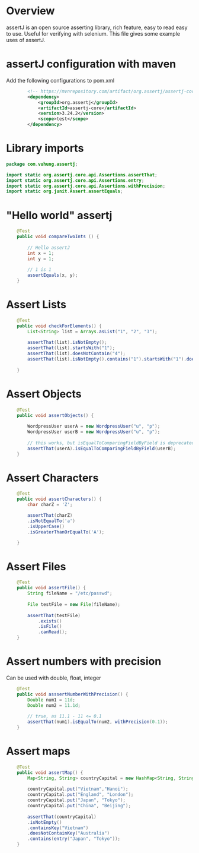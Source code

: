 # Overview 
assertJ is an open source asserting library, rich feature, easy to read easy to use.
Useful for verifying with selenium. 
This file gives some example uses of assertJ. 

# assertJ configuration with maven 

Add the following configurations to pom.xml 



```xml 
		<!-- https://mvnrepository.com/artifact/org.assertj/assertj-core -->
		<dependency>
		    <groupId>org.assertj</groupId>
		    <artifactId>assertj-core</artifactId>
		    <version>3.24.2</version>
		    <scope>test</scope>
		</dependency>
```

# Library imports 

```java
package com.vuhung.assertj;

import static org.assertj.core.api.Assertions.assertThat;
import static org.assertj.core.api.Assertions.entry;
import static org.assertj.core.api.Assertions.withPrecision;
import static org.junit.Assert.assertEquals;
```

# "Hello world" assertj

```java
	@Test 
	public void compareTwoInts () { 
		
		// Hello assertJ
		int x = 1;
		int y = 1; 
				
		// 1 is 1
		assertEquals(x, y);
	}
```

# Assert Lists 

```java
	@Test 
	public void checkForElements() { 
		List<String> list = Arrays.asList("1", "2", "3");
		
		assertThat(list).isNotEmpty();
		assertThat(list).startsWith("1");
		assertThat(list).doesNotContain("4");
		assertThat(list).isNotEmpty().contains("1").startsWith("1").doesNotContainNull().containsSequence("2", "3");
		
	}
```

# Assert Objects 

```java
	@Test 
	public void assertObjects() { 
		
		WordpressUser userA = new WordpressUser("u", "p");
		WordpressUser userB = new WordpressUser("u", "p");
		
		// this works, but isEqualToComparingFieldByField is deprecated
		assertThat(userA).isEqualToComparingFieldByField(userB);
	}
```

# Assert Characters 

```java
	@Test 
	public void assertCharacters() { 
		char charZ = 'Z';

		assertThat(charZ)
		.isNotEqualTo('a')
		.isUpperCase()
		.isGreaterThanOrEqualTo('A');

	}
```

# Assert Files 

```java
	@Test 
	public void assertFile() { 
		String fileName = "/etc/passwd";
		
		File testFile = new File(fileName);
		
		assertThat(testFile)
			.exists()
			.isFile()
			.canRead();
	}

```

# Assert numbers with precision

Can be used with double, float, integer 

```java
	@Test 
	public void asssertNumberWithPrecision() { 
		Double num1 = 11d;
		Double num2 = 11.1d;
		
		// true, as 11.1 - 11 <= 0.1
		assertThat(num1).isEqualTo(num2, withPrecision(0.1));	
	}
``` 

# Assert maps 

```java
	@Test 
	public void assertMap() { 
		Map<String, String> countryCapital = new HashMap<String, String>();
		
		countryCapital.put("Vietnam","Hanoi");
		countryCapital.put("England", "London");
		countryCapital.put("Japan", "Tokyo");
		countryCapital.put("China", "Beijing");
		
		assertThat(countryCapital)
		.isNotEmpty()
		.containsKey("Vietnam")
		.doesNotContainKey("Australia")
		.contains(entry("Japan", "Tokyo"));
	}
```


